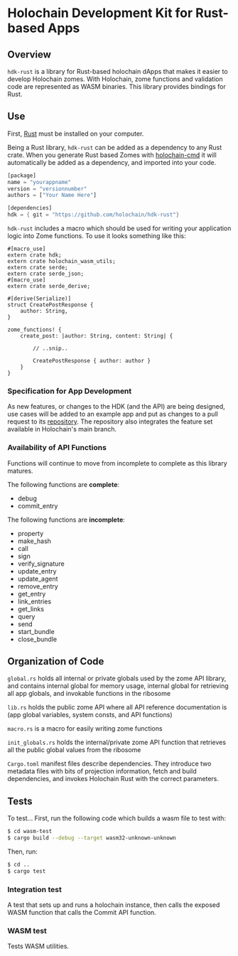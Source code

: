 # Holochain Development Kit for Rust-based Apps

## Overview
`hdk-rust` is a library for Rust-based holochain dApps that makes it easier to develop Holochain zomes. With Holochain, zome functions and validation code are represented as WASM binaries. This library provides bindings for Rust.

## Use
First, [Rust](https://www.rust-lang.org/en-US/install.html) must be installed on your computer.

Being a Rust library, `hdk-rust` can be added as a dependency to any Rust crate. When you generate Rust based Zomes with [holochain-cmd](https://github.com/holochain/holochain-cmd) it will automatically be added as a dependency, and imported into your code.

```rust
[package]
name = "yourappname"
version = "versionnumber"
authors = ["Your Name Here"]

[dependencies]
hdk = { git = "https://github.com/holochain/hdk-rust"}
```

`hdk-rust` includes a macro which should be used for writing your application logic into Zome functions. To use it looks something like this:
```
#[macro_use]
extern crate hdk;
extern crate holochain_wasm_utils;
extern crate serde;
extern crate serde_json;
#[macro_use]
extern crate serde_derive;

#[derive(Serialize)]
struct CreatePostResponse {
    author: String,
}

zome_functions! {
    create_post: |author: String, content: String| {

        // ..snip..

        CreatePostResponse { author: author }
    }
}
```

### Specification for App Development
As new features, or changes to the HDK (and the API) are being designed, use cases will be added to an example app and put as changes to a pull request to its [repository](https://github.com/holochain/app-spec-rust). The repository also integrates the feature set available in Holochain's main branch.

### Availability of API Functions
Functions will continue to move from incomplete to complete as this library matures.

The following functions are **complete**:
- debug
- commit_entry

The following functions are **incomplete**:
- property
- make_hash
- call
- sign
- verify_signature
- update_entry
- update_agent
- remove_entry
- get_entry
- link_entries
- get_links
- query
- send
- start_bundle
- close_bundle

## Organization of Code
`global.rs` holds all internal or private globals used by the zome API library, and contains internal global for memory usage, internal global for retrieving all app globals, and invokable functions in the ribosome 

`lib.rs` holds the public zome API where all API reference documentation is (app global variables, system consts, and API functions)

`macro.rs` is a macro for easily writing zome functions

`init_globals.rs` holds the internal/private zome API function that retrieves all the public global values from the ribosome 

`Cargo.toml` manifest files describe dependencies. They introduce two metadata files with bits of projection information, fetch and build dependencies, and invokes Holochain Rust with the correct parameters. 

## Tests

To test...
First, run the following code which builds a wasm file to test with:
```bash
$ cd wasm-test
$ cargo build --debug --target wasm32-unknown-unknown
```
Then, run:
```bash
$ cd ..
$ cargo test
```

### Integration test
A test that sets up and runs a holochain instance, then calls the exposed WASM function that calls the Commit API function. 

### WASM test
Tests WASM utilities.
